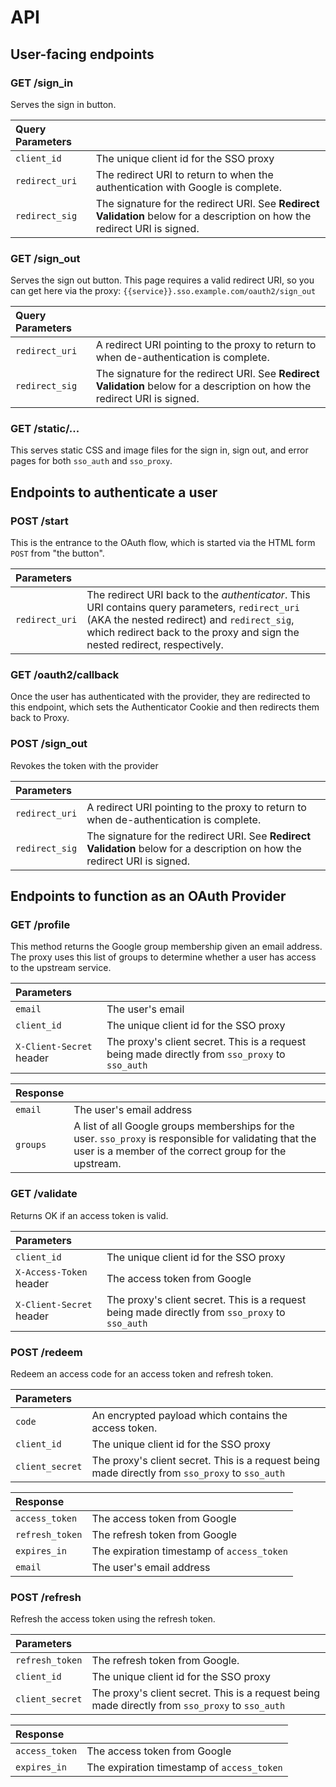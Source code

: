 # API

## User-facing endpoints

### GET /sign_in
Serves the sign in button.

|Query Parameters| |
|:---|:---|
|`client_id`|The unique client id for the SSO proxy|
|`redirect_uri`|The redirect URI to return to when the authentication with Google is complete.|
|`redirect_sig`|The signature for the redirect URI. See **Redirect Validation** below for a description on how the redirect URI is signed.|

### GET /sign_out
Serves the sign out button. This page requires a valid redirect URI, so you can get here via the proxy: `{{service}}.sso.example.com/oauth2/sign_out`

|Query Parameters| |
|:---|:---|
|`redirect_uri`|A redirect URI pointing to the proxy to return to when de-authentication is complete.|
|`redirect_sig`|The signature for the redirect URI. See **Redirect Validation** below for a description on how the redirect URI is signed.|

### GET /static/...
This serves static CSS and image files for the sign in, sign out, and error
pages for both `sso_auth` and `sso_proxy`.

## Endpoints to authenticate a user

### POST /start
This is the entrance to the OAuth flow, which is started via the HTML form
`POST` from "the button".

|Parameters| |
|:---|:---|
|`redirect_uri`|The redirect URI back to the _authenticator_. This URI contains query parameters, `redirect_uri` (AKA the nested redirect) and `redirect_sig`, which redirect back to the proxy and sign the nested redirect, respectively.|

### GET /oauth2/callback
Once the user has authenticated with the provider, they are redirected to
this endpoint, which sets the Authenticator Cookie and then redirects
them back to Proxy.

### POST /sign_out
Revokes the token with the provider

|Parameters| |
|:---|:---|
|`redirect_uri`|A redirect URI pointing to the proxy to return to when de-authentication is complete.|
|`redirect_sig`|The signature for the redirect URI. See **Redirect Validation** below for a description on how the redirect URI is signed.|

## Endpoints to function as an OAuth Provider

### GET /profile
This method returns the Google group membership given an email address. The
proxy uses this list of groups to determine whether a user has access to the
upstream service.

|Parameters| |
|:---|:---|
|`email`|The user's email|
|`client_id`|The unique client id for the SSO proxy|
|`X-Client-Secret` header|The proxy's client secret. This is a request being made directly from `sso_proxy` to `sso_auth`|

|Response| |
|:---|:---|
|`email`|The user's email address|
|`groups`|A list of all Google groups memberships for the user. `sso_proxy` is responsible for validating that the user is a member of the correct group for the upstream.|

### GET /validate
Returns OK if an access token is valid.

|Parameters| |
|:---|:---|
|`client_id`|The unique client id for the SSO proxy|
|`X-Access-Token` header|The access token from Google|
|`X-Client-Secret` header|The proxy's client secret. This is a request being made directly from `sso_proxy` to `sso_auth`|

### POST /redeem
Redeem an access code for an access token and refresh token.

|Parameters| |
|:---|:---|
|`code`|An encrypted payload which contains the access token.|
|`client_id`|The unique client id for the SSO proxy|
|`client_secret`|The proxy's client secret. This is a request being made directly from `sso_proxy` to `sso_auth`|

|Response| |
|:---|:---|
|`access_token`|The access token from Google|
|`refresh_token`|The refresh token from Google|
|`expires_in`|The expiration timestamp of `access_token`|
|`email`|The user's email address|

### POST /refresh
Refresh the access token using the refresh token.

|Parameters| |
|:---|:---|
|`refresh_token`|The refresh token from Google.|
|`client_id`|The unique client id for the SSO proxy|
|`client_secret`|The proxy's client secret. This is a request being made directly from `sso_proxy` to `sso_auth`|

|Response| |
|:---|:---|
|`access_token`|The access token from Google|
|`expires_in`|The expiration timestamp of `access_token`|
